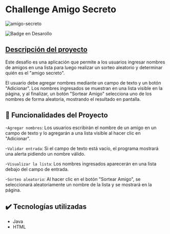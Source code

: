 <h1>Challenge Amigo Secreto</h1>

![amigo-secreto](https://github.com/user-attachments/assets/166c9944-f588-4867-9d62-85d517e952d4)

![Badge en Desarollo](https://img.shields.io/badge/STATUS-EN%20DESAROLLO-green)

## [Descripción del proyecto](#descripcion-del-proyecto)

<p>Este desafío es una aplicación que permite a los usuarios ingresar nombres de amigos en una lista para luego realizar un sorteo aleatorio y determinar quién es el "amigo secreto".

El usuario debe agregar nombres mediante un campo de texto y un botón "Adicionar". Los nombres ingresados se muestran en una lista visible en la página, y al finalizar, un botón "Sortear Amigo" selecciona uno de los nombres de forma aleatoria, mostrando el resultado en pantalla.</p>


## :hammer: Funcionalidades del Proyecto

-`Agregar nombres`: Los usuarios escribirán el nombre de un amigo en un campo de texto y lo agregarán a una lista visible al hacer clic en "Adicionar".

-`Validar entrada`: Si el campo de texto está vacío, el programa mostrará una alerta pidiendo un nombre válido.

-`Visualizar la lista`: Los nombres ingresados aparecerán en una lista debajo del campo de entrada.

-`Sorteo aleatorio`: Al hacer clic en el botón "Sortear Amigo", se seleccionará aleatoriamente un nombre de la lista y se mostrará en la página.

## ✔️ Tecnologías utilizadas

- Java
- HTML
  
